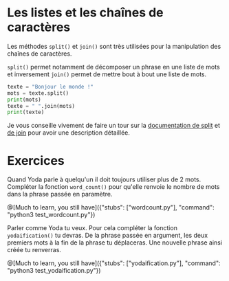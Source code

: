 # Les listes et les chaînes de caractères

Les méthodes `split()` et `join()` sont très utilisées pour la manipulation des chaînes de caractères.

`split()` permet notamment de décomposer un phrase en une liste de mots et inversement `join()` permet de mettre bout à bout une liste de mots.

```python runnable
texte = "Bonjour le monde !"
mots = texte.split()
print(mots)
texte = " ".join(mots)
print(texte)
```

Je vous conseille vivement de faire un tour sur la [documentation de split](#https://www.w3schools.com/python/ref_string_split.asp) et [de join](#https://www.w3schools.com/python/ref_string_join.asp)
pour avoir une description détaillée.

# Exercices

Quand Yoda parle à quelqu'un il doit toujours utiliser plus de 2 mots. Compléter la fonction `word_count()` pour qu'elle renvoie le nombre de mots dans 
la phrase passée en paramètre.

@[Much to learn, you still have]({"stubs": ["wordcount.py"], "command": "python3 test_wordcount.py"})

Parler comme Yoda tu veux. Pour cela compléter la fonction `yodaification()` tu devras. 
De la phrase passée en argument, les deux premiers mots à la fin de la phrase tu déplaceras. Une nouvelle phrase ainsi créée tu renverras.

@[Much to learn, you still have]({"stubs": ["yodaification.py"], "command": "python3 test_yodaification.py"})

